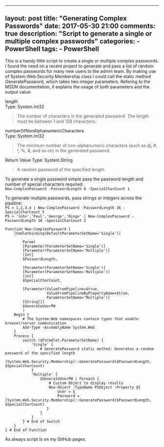  ---
layout: post
title:  "Generating Complex Passwords"
date:   2017-05-30 21:00
comments: true
description: "Script to generate a single or multiple complex passwords"
categories: 
    - PowerShell
tags: 
    - PowerShell
---

This is a handy little script to create a single or multiple complex passwords. 
I found the need on a recent project to generate and pass a list of random complex passwords for many new users
to the admin team. 
 By making use of System.Web.Security.Membership class I could call the static method GeneratePassword, which takes two
integer parameters. Refering to the MSDN documentation, it explains the usage of both parameters and the output value:


length  
Type: System.Int32
> The number of characters in the generated password. The length must be between 1 and 128 characters. 

numberOfNonAlphanumericCharacters  
Type: System.Int32
> The minimum number of non-alphanumeric characters (such as @, #, !, %, &, and so on) in the generated password. 

Return Value
Type: System.String 
> A random password of the specified length.

To generate a single password simple pass the password length and number of special characters required:  
```New-ComplexPassword -PasswordLength 8 -SpecialCharCount 1```

To generate multiple passwords, pass strings or integers across the pipeline:  
```PS > 1,2,3,4 | New-ComplexPassword -PasswordLength 16 -SpecialCharCount 5```  
```PS > 'John','Paul','George','Ringo' | New-ComplexPassword -PasswordLength 10 -SpecialCharCount 2```

```
Function New-ComplexPassword {
    [Cmdletbinding(DefaultParameterSetName='Single')]

        Param(
        [Parameter(ParameterSetName='Single')]
        [Parameter(ParameterSetName='Multiple')]
        [Int]
        $PasswordLength,

        [Parameter(ParameterSetName='Single')]
        [Parameter(ParameterSetName='Multiple')]
        [int]
        $SpecialCharCount,

        [Parameter(ValueFromPipeline=$true,
                   ValueFromPipelineByPropertyName=$true,
                   ParameterSetName='Multiple')]
        [String[]]
        $GenerateUserPW
        )
    Begin {   
        # The System.Web namespaces contain types that enable browser/server communication
        Add-Type -AssemblyName System.Web 
    }
    Process {
        switch ($PsCmdlet.ParameterSetName) {
            'Single' {
                # GeneratePassword static method: Generates a random password of the specified length
                [System.Web.Security.Membership]::GeneratePassword($PasswordLength, $SpecialCharCount)
            }
            'Multiple' {
                $GenerateUserPW | Foreach {
                    # Custom Object to display results
                    New-Object -TypeName PSObject -Property @{
                        User = $_
                        Password = [System.Web.Security.Membership]::GeneratePassword($PasswordLength, $SpecialCharCount)
                   }
                }
            }
        } # End of Switch
    }
} # End of Function
```

As always script is on my GitHub pages.
<script src="https://github.com/Graham-Beer/New-ComplexPassword.git"></script>
